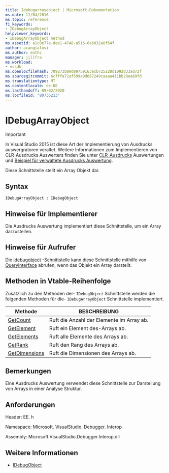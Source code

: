 ```yaml
---
title: Idebugarrayobject | Microsoft-Dokumentation
ms.date: 11/04/2016
ms.topic: reference
f1_keywords:
- IDebugArrayObject
helpviewer_keywords:
- IDebugArrayObject method
ms.assetid: a1c8e77e-dee1-4748-a516-6ab032a8f54f
author: acangialosi
ms.author: anthc
manager: jillfra
ms.workload:
- vssdk
ms.openlocfilehash: 709273b89d89759163acb725220d1092d33ad72f
ms.sourcegitcommit: 6cfffa72af599a9d667249caaaa411bb28ea69fd
ms.translationtype: MT
ms.contentlocale: de-DE
ms.lasthandoff: 09/02/2020
ms.locfileid: "80736213"
---
```

# <a name="idebugarrayobject"></a>IDebugArrayObject
> [!IMPORTANT]
> In Visual Studio 2015 ist diese Art der Implementierung von Ausdrucks auswergratoren veraltet. Weitere Informationen zum Implementieren von CLR-Ausdrucks Auswerters finden Sie unter [CLR-Ausdrucks](https://github.com/Microsoft/ConcordExtensibilitySamples/wiki/CLR-Expression-Evaluators) Auswertungen und [Beispiel für verwaltete Ausdrucks Auswertung](https://github.com/Microsoft/ConcordExtensibilitySamples/wiki/Managed-Expression-Evaluator-Sample).

 Diese Schnittstelle stellt ein Array Objekt dar.

## <a name="syntax"></a>Syntax

```
IDebugArrayObject : IDebugObject
```

## <a name="notes-for-implementers"></a>Hinweise für Implementierer
 Die Ausdrucks Auswertung implementiert diese Schnittstelle, um ein Array darzustellen.

## <a name="notes-for-callers"></a>Hinweise für Aufrufer
 Die [idebugobject](../../../extensibility/debugger/reference/idebugobject.md) -Schnittstelle kann diese Schnittstelle mithilfe von [QueryInterface](/cpp/atl/queryinterface) abrufen, wenn das Objekt ein Array darstellt.

## <a name="methods-in-vtable-order"></a>Methoden in Vtable-Reihenfolge
 Zusätzlich zu den Methoden der- `IDebugObject` Schnittstelle werden die folgenden Methoden für die- `IDebugArrayObject` Schnittstelle implementiert.

|Methode|BESCHREIBUNG|
|------------|-----------------|
|[GetCount](../../../extensibility/debugger/reference/idebugarrayobject-getcount.md)|Ruft die Anzahl der Elemente im Array ab.|
|[GetElement](../../../extensibility/debugger/reference/idebugarrayobject-getelement.md)|Ruft ein Element des-Arrays ab.|
|[GetElements](../../../extensibility/debugger/reference/idebugarrayobject-getelements.md)|Ruft alle Elemente des Arrays ab.|
|[GetRank](../../../extensibility/debugger/reference/idebugarrayobject-getrank.md)|Ruft den Rang des Arrays ab.|
|[GetDimensions](../../../extensibility/debugger/reference/idebugarrayobject-getdimensions.md)|Ruft die Dimensionen des Arrays ab.|

## <a name="remarks"></a>Bemerkungen
 Eine Ausdrucks Auswertung verwendet diese Schnittstelle zur Darstellung von Arrays in einer Analyse Struktur.

## <a name="requirements"></a>Anforderungen
 Header: EE. h

 Namespace: Microsoft. VisualStudio. Debugger. Interop

 Assembly: Microsoft.VisualStudio.Debugger.Interop.dll

## <a name="see-also"></a>Weitere Informationen
- [IDebugObject](../../../extensibility/debugger/reference/idebugobject.md)
